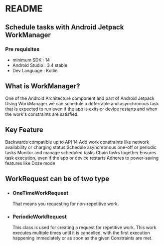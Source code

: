 # README #
## Schedule tasks with Android Jetpack WorkManager
### Pre requisites
- minimum SDK    : 14
- Android Studio : 3.4 stable
- Dev Language   : Kotlin

##  What is WorkManager?
   One of the Android Architecture component and part of Android Jetpack
   Using WorkManager we can schedule a deferrable and asynchronous task that is expected to run even if the app is exits or device restarts and when the work's constraints are satisfied.


## Key Feature
   Backwards compatible up to API 14
   Add work constraints like network availability or charging status
   Schedule asynchronous one-off or periodic tasks
   Monitor and manage scheduled tasks
   Chain tasks together
   Ensures task execution, even if the app or device restarts
   Adheres to power-saving features like Doze mode

## WorkRequest can be of two type
   - ### OneTimeWorkRequest
        That means you requesting for non-repetitive work.

   - ### PeriodicWorkRequest
        This class is used for creating a request for repetitive work. This work executes multiple times until it is cancelled, with the first execution happening immediately or as soon as the given Constraints are met.